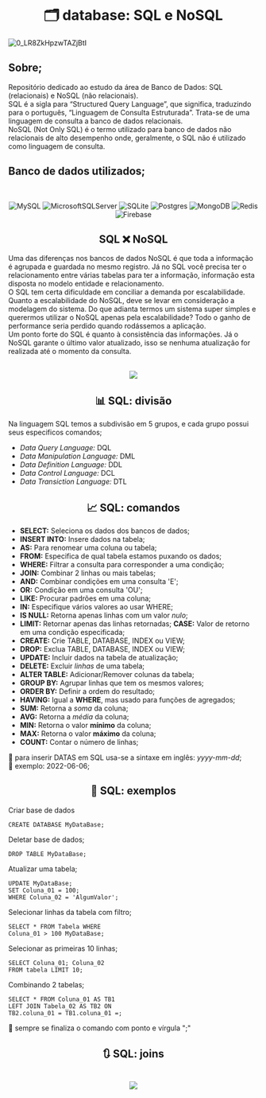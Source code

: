 <h1 align="center">🗂️ database: SQL e NoSQL</h1>

![0_LR8ZkHpzwTAZjBtI](https://user-images.githubusercontent.com/101408372/171047759-e4966e16-f8e5-4946-93ae-4a2434ff4321.png)

## **Sobre;**
Repositório dedicado ao estudo da área de Banco de Dados: SQL (relacionais) e NoSQL (não relacionais). <br> SQL é a sigla para “Structured Query Language”, que significa, traduzindo para o português, “Linguagem de Consulta Estruturada”. Trata-se de uma linguagem de consulta a banco de dados relacionais. <br> NoSQL (Not Only SQL) é o termo utilizado para banco de dados não relacionais de alto desempenho onde, geralmente, o SQL não é utilizado como linguagem de consulta.

## **Banco de dados utilizados;**

<br>

<div align="center">

![MySQL](https://img.shields.io/badge/mysql-%2300f.svg?style=for-the-badge&logo=mysql&logoColor=white) ![MicrosoftSQLServer](https://img.shields.io/badge/Microsoft%20SQL%20Sever-CC2927?style=for-the-badge&logo=microsoft%20sql%20server&logoColor=white) ![SQLite](https://img.shields.io/badge/sqlite-%2307405e.svg?style=for-the-badge&logo=sqlite&logoColor=white)  ![Postgres](https://img.shields.io/badge/postgres-%23316192.svg?style=for-the-badge&logo=postgresql&logoColor=white) ![MongoDB](https://img.shields.io/badge/MongoDB-%234ea94b.svg?style=for-the-badge&logo=mongodb&logoColor=white) ![Redis](https://img.shields.io/badge/redis-%23DD0031.svg?style=for-the-badge&logo=redis&logoColor=white) 	![Firebase](https://img.shields.io/badge/Firebase-039BE5?style=for-the-badge&logo=Firebase&logoColor=white)

</div>

<h2 align="center"> SQL ❌ NoSQL</h2>

Uma das diferenças nos bancos de dados NoSQL é que toda a informação é agrupada e guardada no mesmo registro. Já no SQL você precisa ter o relacionamento entre várias tabelas para ter a informação, informação esta disposta no modelo entidade e relacionamento. <br>
O SQL tem certa dificuldade em conciliar a demanda por escalabilidade. Quanto a escalabilidade do NoSQL, deve se levar em consideração a modelagem do sistema. Do que adianta termos um sistema super simples e querermos utilizar o NoSQL apenas pela escalabilidade? Todo o ganho de performance seria perdido quando rodássemos a aplicação. <br>
Um ponto forte do SQL é quanto à consistência das informações. Já o NoSQL garante o último valor atualizado, isso se nenhuma atualização for realizada até o momento da consulta.

<br>

<div align="center">

<img src="https://i0.wp.com/blog.couchbase.com/wp-content/uploads/2017/04/nosql-vs-sql-overview-1.png?w=900&ssl=1">

</div>

<h2 align="center"> 📊 SQL: divisão</h2>

Na linguagem SQL temos a subdivisão em 5 grupos, e cada grupo possui seus especificos comandos;
- *Data Query Language:*  DQL 
- *Data Manipulation Language:* DML 
- *Data Definition Language:* DDL 
-  *Data Control Language:* DCL 
- *Data Transiction Language:* DTL

<h2 align="center"> 📈 SQL: comandos</h2>

- **SELECT:** Seleciona os dados dos bancos de dados;
- **INSERT INTO:** Insere dados na tabela;
- **AS:** Para renomear uma coluna ou tabela; 
- **FROM:** Especifica de qual tabela estamos puxando os dados;
- **WHERE:** Filtrar a consulta para corresponder a uma condição; 
- **JOIN:** Combinar 2 linhas ou mais tabelas;
- **AND:** Combinar condições em uma consulta 'E';
- **OR:** Condição em uma consulta 'OU';
- **LIKE:** Procurar padrões em uma coluna;
- **IN:** Especifique vários valores ao usar WHERE; 
- **IS NULL:** Retorna apenas linhas com um valor *nulo*; 
- **LIMIT:** Retornar apenas das linhas retornadas; 
**CASE:** Valor de retorno em uma condição especificada; 
- **CREATE:** Crie TABLE, DATABASE, INDEX ou VIEW;
- **DROP:** Exclua TABLE, DATABASE, INDEX ou VIEW;
- **UPDATE:** Incluir dados na tabela de atualização;
- **DELETE:** Excluir *linhas* de uma tabela; 
- **ALTER TABLE:** Adicionar/Remover colunas da tabela; 
- **GROUP BY:** Agrupar linhas que tem os mesmos valores; 
- **ORDER BY:** Definir a ordem do resultado;
- **HAVING:** Igual a **WHERE**, mas usado para funções de agregados; 
- **SUM:** Retorna a *soma* da coluna; 
- **AVG:** Retorna a *média* da coluna; 
- **MIN:** Retorna o valor **mínimo** da coluna;
- **MAX:** Retorna o valor **máximo** da coluna;
- **COUNT:** Contar o número de linhas;  

🚩 para inserir DATAS em SQL usa-se a sintaxe em inglês: *yyyy-mm-dd*; <br>
🚩 exemplo: 2022-06-06;

<h2 align="center">🔎 SQL: exemplos</h2>

Criar base de dados <br>

    CREATE DATABASE MyDataBase; 

Deletar base de dados; <br>

    DROP TABLE MyDataBase;

Atualizar uma tabela;

    UPDATE MyDataBase;
    SET Coluna_01 = 100;
    WHERE Coluna_02 = 'AlgumValor';

Selecionar linhas da tabela com filtro; 

    SELECT * FROM Tabela WHERE
    Coluna_01 > 100 MyDataBase; 

Selecionar as primeiras 10 linhas;

    SELECT Coluna_01; Coluna_02
    FROM tabela LIMIT 10;

Combinando 2 tabelas;

    SELECT * FROM Coluna_01 AS TB1
    LEFT JOIN Tabela_02 AS TB2 ON
    TB2.coluna_01 = TB1.coluna_01 =;


🚩 sempre se finaliza o comando com ponto e vírgula ";"

<div align="center">

<h2>🔃 SQL: joins </h2> <br>

<img src="https://miro.medium.com/max/1200/1*av8Om3HpG1MC7YTLKvyftg.png">

</div>



